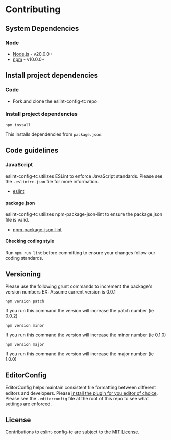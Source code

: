 # Contributing

## System Dependencies

### Node

* [Node.js](https://nodejs.org/) - v20.0.0+
* [npm](https://www.npmjs.com/) - v10.0.0+

## Install project dependencies

### Code

* Fork and clone the eslint-config-tc repo

### Install project dependencies

`npm install`

This installs dependencies from `package.json`.

## Code guidelines

### JavaScript

eslint-config-tc utilizes ESLint to enforce JavaScript standards. Please see the `.eslintrc.json` file for more information.

* [eslint](https://github.com/eslint/eslint)

#### package.json

eslint-config-tc utilizes npm-package-json-lint to ensure the package.json file is valid.

* [npm-package-json-lint](https://github.com/tclindner/npm-package-json-lint)

#### Checking coding style

Run `npm run lint` before committing to ensure your changes follow our coding standards.

## Versioning

Please use the following grunt commands to increment the package's version numbers
EX: Assume current version is 0.0.1

`npm version patch`

If you run this command the version will increase the patch number (ie 0.0.2)

`npm version minor`

If you run this command the version will increase the minor number (ie 0.1.0)

`npm version major`

If you run this command the version will increase the major number (ie 1.0.0)


## EditorConfig

EditorConfig helps maintain consistent file formatting between different editors and developers. Please [install the plugin for you editor of choice](https://editorconfig.org/#download). Please see the `.editorconfig` file at the root of this repo to see what settings are enforced.

## License

Contributions to eslint-config-tc are subject to the [MIT License](https://github.com/tclindner/eslint-config-tc/blob/master/LICENSE).
